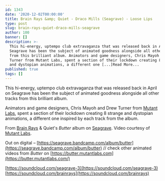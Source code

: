 ```yaml
---
id: 1343
date: '2020-12-02T00:00:00'
title: Brain Rays &amp; Quiet - Draco Mills (Seagrave) - Loose Lips
type: post
slug: brain-rays-quiet-draco-mills-seagrave
author: 100
banner: []
description: >-
  This hi-energy, uptempo club extravaganza that was released back in April on
  Seagrave has been the subject of animated goodness alongside all other tracks
  from this brilliant album. Animators and game designers, Chris Mayoh and Drew
  Turner from Mutant Labs, spent a section of their lockdown creating 8 strange
  and dystopian animations, a different one [...]Read More...
published: true
tags: []
---
```

This hi-energy, uptempo club extravaganza that was released back in April on Seagrave has been the subject of animated goodness alongside all other tracks from this brilliant album.

Animators and game designers, Chris Mayoh and Drew Turner from [Mutant Labs](https://butter.mutantlabs.com/), spent a section of their lockdown creating 8 strange and dystopian animations, a different one inspired by each track from the album.

From [Brain Rays](https://brainrays.bandcamp.com/) & Quiet's _Butter_ album on [Seagrave](https://seagrave.bandcamp.com/album/butter). Video courtesy of [Mutant Labs](https://butter.mutantlabs.com/).

Out on digital – [https://seagrave.bandcamp.com/album/butter](https://seagrave.bandcamp.com/album/butter) // check other animated videos from _Butter_ on [https://butter.mutantlabs.com](https://butter.mutantlabs.com/)

  
[](https://soundcloud.com/seagrave-3)

[https://soundcloud.com/seagrave-3](https://soundcloud.com/seagrave-3)  
[https://soundcloud.com/brainrays](https://soundcloud.com/brainrays)